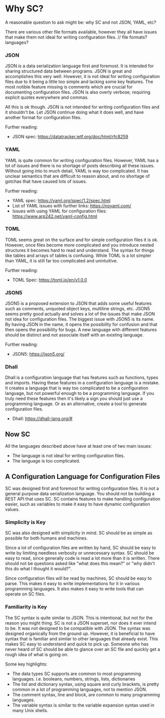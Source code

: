 # Why SC?

A reasonable question to ask might be: why SC and not JSON, YAML, etc?

There are various other file formats available, however they all have issues that make them not
ideal for writing configuration files. // file formats? languages?

### JSON

JSON is a data serialization language first and foremost. It is intended for sharing structured
data between programs. JSON is great and accomplishes this very well. However, it is not ideal
for writing configuration files due to it being a little too simple and lacking some key features.
The most notible feature missing is comments which are crucial for documenting configuration files.
JSON is also overly verbose, requiring explicit quotes everywhere and commas.

All this is ok though. JSON is not intended for writing configuration files and it shouldn't be.
Let JSON continue doing what it does well, and have another format for configuration files.

Further reading:

- JSON spec: https://datatracker.ietf.org/doc/html/rfc8259

### YAML

YAML is quite common for writing configuration files. However, YAML has a lot of issues and
there is no shortage of posts describing all these issues. Without going into to much detail,
YAML is way too complicated. It has unclear semantics that are difficult to reason about, and no
shortage of gotchas that have caused lots of issues.

Further reading:

- YAML spec: https://yaml.org/spec/1.2/spec.html
- List of YAML issues with further links: https://noyaml.com/
- Issues with using YAML for configuration files: https://www.arp242.net/yaml-config.html

### TOML

TOML seems great on the surface and for simple configuration files it is ok. However, once
files become more complicated and you introduce nested structures it becomes hard to read and
understand. The syntax for things like tables and arrays of tables is confusing. While TOML
is a lot simpler than YAML, it is still far too complicated and unintuitive.

Further reading:

- TOML Spec: https://toml.io/en/v1.0.0

### JSON5

JSON5 is a proposed extension to JSON that adds some useful features such as comments,
unquoted object keys, multiline strings, etc. JSON5 seems pretty good actually and solves
a lot of the issues that make JSON not idea for configuration files. The biggest issue with JSON5
is its name. By having JSON in the name, it opens the possibility for confusion and that then
opens the possibility for bugs. A new language with different features should be distinct and not
associate itself with an existing language.

Further reading:

- JSON5: https://json5.org/

### Dhall

Dhall is a configuration language that has features such as functions, types and imports.
Having these features in a configuration language is a mistake. It creates a language that is
way too complicated to be a configuration language, but not powerful enough to be a programming language.
If you truly need these features then it's likely a sign you should just use a programming language.
Or as an alternative, create a tool to generate configuration files.

- Dhall: https://dhall-lang.org/#

## Now SC

All the languages described above have at least one of two main issues:

- The language is not ideal for writing configuration files.
- The language is too complicated.

## A Configuration Language for Configuration Files

SC was designed first and foremost for writing configuration files. It is not a general purpose
data serialization language. You should not be building a REST API that uses SC. SC contains features
to make handling configuration easier, such as variables to make it easy to have dynamic configuration values.

### Simplicity is Key

SC was also designed with simplicity in mind. SC should be as simple as possible for both humans and machines.

Since a lot of configuration files are written by hand, SC should be easy to write by limiting needless verbosity
or unnecessary syntax. SC should be easy to read, since generally code is read a lot more than it is written.
There should not be questions asked like "what does this mean?" or "why didn't this do what I thought it would?".

Since configuration files will be read by machines, SC should be easy to parse. This makes it easy to write implementations
for it in various programming languages. It also makes it easy to write tools that can operate on SC files.

### Familiarity is Key

The SC syntax is quite similar to JSON. This is intentional, but not for the reason you might thing. SC is not a JSON superset,
nor does it ever intend to be. It was not designed to be compatible with JSON. The syntax was designed organically from the ground up.
However, it is beneficial to have syntax that is familiar and similar to other languages that already exist. This makes SC easy
to understand and quick to pick up. Someone who has never heard of SC should be able to glance over an SC file and quickly get a rough idea
of what is going on.

Some key highlights:

- The data types SC supports are common to most programming languages. i.e. booleans, numbers, strings, lists, dictionaries
- The list and dictionary syntax, using square and curly brackets, is pretty common in a lot of programming languages, not to mention JSON.
- The comment syntax, line and block, are common to many programming languages.
- The variable syntax is similar to the variable expansion syntax used in many Unix shells.
